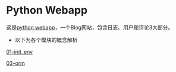 # Python Webapp

这是[python webapp](https://www.liaoxuefeng.com/wiki/0014316089557264a6b348958f449949df42a6d3a2e542c000/001432170876125c96f6cc10717484baea0c6da9bee2be4000)，一个Blog网站，包含日志、用户和评论3大部分。




* 以下为各个模块的概念解析

[01-init_env](https://github.com/yexuesong/webapp/blob/master/docs/01-init_env.md)

[03-orm](https://github.com/yexuesong/webapp/blob/master/docs/03-orm.md)
